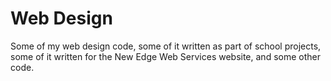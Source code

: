 # Web Design
Some of my web design code, some of it written as part of school projects, some of it written for the New Edge Web Services website, and some other code.
